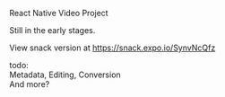 React Native Video Project  

Still in the early stages.  

View snack version at https://snack.expo.io/SynvNcQfz

todo:  
Metadata, Editing, Conversion  
And more?
  

